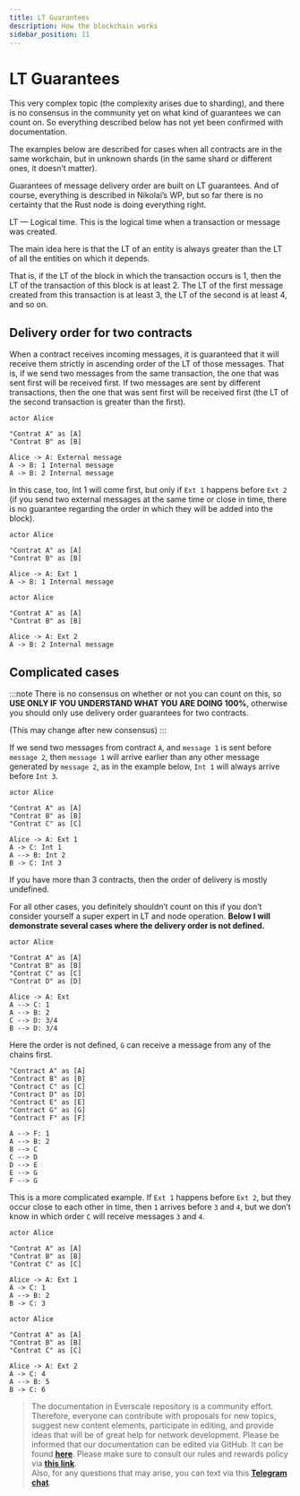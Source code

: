```yaml
---
title: LT Guarantees
description: How the blockchain works
sidebar_position: 11
---
```


# LT Guarantees

This very complex topic (the complexity arises due to sharding), and there is no consensus in the community yet on what kind of guarantees we can count on. So everything described below has not yet been confirmed with documentation.

The examples below are described for cases when all contracts are in the same workchain, but in unknown shards (in the same shard or different ones, it doesn’t matter).

Guarantees of message delivery order are built on LT guarantees. And of course, everything is described in Nikolai’s WP, but so far there is no certainty that the Rust node is doing everything right.

LT — Logical time. This is the logical time when a transaction or message was created.

The main idea here is that the LT of an entity is always greater than the LT of all the entities on which it depends.

That is, if the LT of the block in which the transaction occurs is 1, then the LT of the transaction of this block is at least 2. The LT of the first message created from this transaction is at least 3, the LT of the second is at least 4, and so on.

## Delivery order for two contracts

When a contract receives incoming messages, it is guaranteed that it will receive them strictly in ascending order of the LT of those messages. That is, if we send two messages from the same transaction, the one that was sent first will be received first. If two messages are sent by different transactions, then the one that was sent first will be received first (the LT of the second transaction is greater than the first).

```plantuml
actor Alice

"Contrat A" as [A]
"Contrat B" as [B]

Alice -> A: External message
A -> B: 1 Internal message
A -> B: 2 Internal message
```

In this case, too, Int 1 will come first, but only if `Ext 1` happens before `Ext 2` (if you send two external messages at the same time or close in time, there is no guarantee regarding the order in which they will be added into the block).

```plantuml
actor Alice

"Contrat A" as [A]
"Contrat B" as [B]

Alice -> A: Ext 1
A -> B: 1 Internal message
```
```plantuml
actor Alice

"Contrat A" as [A]
"Contrat B" as [B]

Alice -> A: Ext 2
A -> B: 2 Internal message
```

## Complicated cases

:::note
There is no consensus on whether or not you can count on this, so **USE ONLY IF YOU UNDERSTAND WHAT YOU ARE DOING 100%**, otherwise you should only use delivery order guarantees for two contracts.

(This may change after new consensus)
:::

If we send two messages from contract `A`, and `message 1` is sent before `message 2`, then `message 1` will arrive earlier than any other message generated by `message 2`, as in the example below, `Int 1` will always arrive before `Int 3`.

```plantuml
actor Alice

"Contrat A" as [A]
"Contrat B" as [B]
"Contrat C" as [C]

Alice -> A: Ext 1
A -> C: Int 1
A --> B: Int 2 
B -> C: Int 3
```

If you have more than 3 contracts, then the order of delivery is mostly undefined.

For all other cases, you definitely shouldn’t count on this if you don’t consider yourself a super expert in LT and node operation. **Below I will demonstrate several cases where the delivery order is not defined.**

```plantuml
actor Alice

"Contrat A" as [A]
"Contrat B" as [B]
"Contrat C" as [C]
"Contrat D" as [D]

Alice -> A: Ext
A --> C: 1
A --> B: 2
C --> D: 3/4
B --> D: 3/4
```

Here the order is not defined, `G` can receive a message from any of the chains first.

```plantuml
"Contract A" as [A]
"Contract B" as [B]
"Contract C" as [C]
"Contract D" as [D]
"Contract E" as [E]
"Contract G" as [G]
"Contract F" as [F]

A --> F: 1
A --> B: 2
B --> C
C --> D
D --> E
E --> G
F --> G
```

This is a more complicated example. If `Ext 1` happens before `Ext 2`, but they occur close to each other in time, then `1` arrives before `3` and `4`, but we don’t know in which order `C` will receive messages `3` and `4`.

```plantuml
actor Alice

"Contrat A" as [A]
"Contrat B" as [B]
"Contrat C" as [C]

Alice -> A: Ext 1
A -> C: 1
A --> B: 2 
B -> C: 3
```

```plantuml
actor Alice

"Contrat A" as [A]
"Contrat B" as [B]
"Contrat C" as [C]

Alice -> A: Ext 2
A -> C: 4
A --> B: 5 
B -> C: 6
```

> The documentation in Everscale repository is a community effort. Therefore, everyone can contribute with proposals for new topics, suggest new content elements, participate in editing, and provide ideas that will be of great help for network development. Please be informed that our documentation can be edited via GitHub. It can be found [**here**](https://docs.everscale.network/). 
Please make sure to consult our rules and rewards policy via [**this link**](https://docs.everscale.network/contribute/hot-streams/documentations).  
Also, for any questions that may arise, you can text via this [**Telegram chat**](https://t.me/+C2IpQXWZtCwxYzEy).